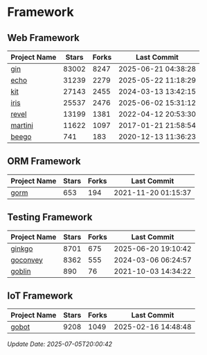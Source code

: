 # Framework

## Web Framework
| Project Name | Stars | Forks | Last Commit |
| ------------ | ----- | ----- | ----------- |
| [gin](https://github.com/gin-gonic/gin) | 83002 | 8247 | 2025-06-21 04:38:28 |
| [echo](https://github.com/labstack/echo) | 31239 | 2279 | 2025-05-22 11:18:29 |
| [kit](https://github.com/go-kit/kit) | 27143 | 2455 | 2024-03-13 13:42:15 |
| [iris](https://github.com/kataras/iris) | 25537 | 2476 | 2025-06-02 15:31:12 |
| [revel](https://github.com/revel/revel) | 13199 | 1381 | 2022-04-12 20:53:30 |
| [martini](https://github.com/go-martini/martini) | 11622 | 1097 | 2017-01-21 21:58:54 |
| [beego](https://github.com/astaxie/beego) | 741 | 183 | 2020-12-13 11:36:23 |

## ORM Framework
| Project Name | Stars | Forks | Last Commit |
| ------------ | ----- | ----- | ----------- |
| [gorm](https://github.com/jinzhu/gorm) | 653 | 194 | 2021-11-20 01:15:37 |

## Testing Framework
| Project Name | Stars | Forks | Last Commit |
| ------------ | ----- | ----- | ----------- |
| [ginkgo](https://github.com/onsi/ginkgo) | 8701 | 675 | 2025-06-20 19:10:42 |
| [goconvey](https://github.com/smartystreets/goconvey) | 8362 | 555 | 2024-03-06 06:24:57 |
| [goblin](https://github.com/franela/goblin) | 890 | 76 | 2021-10-03 14:34:22 |

## IoT Framework
| Project Name | Stars | Forks | Last Commit |
| ------------ | ----- | ----- | ----------- |
| [gobot](https://github.com/hybridgroup/gobot) | 9208 | 1049 | 2025-02-16 14:48:48 |

*Update Date: 2025-07-05T20:00:42*